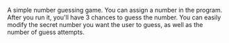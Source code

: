 A simple number guessing game. You can assign a number in the program. After you run it, you'll have 3 chances to guess the number. You can easily modify the secret number you want the user to guess, as well as the number of guess attempts.
